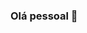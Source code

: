 ### Olá pessoal 👋

<!--
**HugoMendess/HugoMendess** is a ✨ _special_ ✨ repository because its `README.md` (this file) appears on your GitHub profile.

Algumas informações:

- 🔭 Estou cursando Engenharia da Computação na Universidade Estadual do Maranhão
- 🌱 Atualmente, estou iniciando os estudos em front-end, como desenvolvedor, utilizando tecnologias como html5, css, javascript, junto com frameworks como JQuery e Bootstrap.
- 👯 Posso ajudar com html5, css, javascript, python
- 🤔 Minha stack: Front-end, back-end
- 📫 Contato: Entre em contato comigo: Linkedin[https://www.linkedin.com/in/hugo-roberto-veras-mendes-37a796173], Email[hugo-vmendes@hotmail.com]
-
